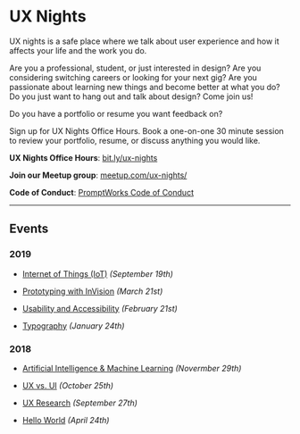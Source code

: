 # UX Nights

UX nights is a safe place where we talk about user experience and how it affects your life and the work you do.

Are you a professional, student, or just interested in design? Are you considering switching careers or looking for your next gig? Are you passionate about learning new things and become better at what you do? Do you just want to hang out and talk about design? Come join us!

Do you have a portfolio or resume you want feedback on?

Sign up for UX Nights Office Hours. Book a one-on-one 30 minute session to review your portfolio, resume, or discuss anything you would like.

**UX Nights Office Hours**: [bit.ly/ux-nights](https://www.meetup.com/ux-nights/)

**Join our Meetup group**: [meetup.com/ux-nights/](https://www.meetup.com/ux-nights/)

**Code of Conduct**: [PromptWorks Code of Conduct](code-of-conduct.md)

- - -

## Events

### 2019

* [Internet of Things (IoT)](events/iot) _(September 19th)_

* [Prototyping with InVision](events/prototyping-invision) _(March 21st)_

* [Usability and Accessibility](events/usability-accessibility) _(February 21st)_

* [Typography](events/typography) _(January 24th)_

### 2018

* [Artificial Intelligence & Machine Learning](events/ai-ml) _(Novermber 29th)_

* [UX vs. UI](events/ux-vs-ui) _(October 25th)_

* [UX Research](events/ux-research) _(September 27th)_

* [Hello World](events/hello-world) _(April 24th)_

